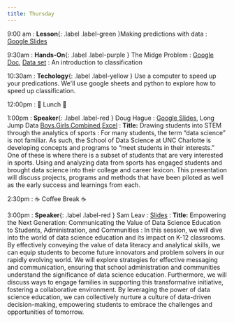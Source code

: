 ```yaml
---
title: Thursday
---
```


9:00 am
: **Lesson**{: .label .label-green }Making predictions with data
  : [Google Slides](https://docs.google.com/presentation/d/1ht_0rOg9QcAmH0sZ0GUsk-aAUaA-Afp_Q8dvcD46yqk/edit?usp=sharing)

9:30am
: **Hands-On**{: .label .label-purple } The Midge Problem
  : [Google Doc](https://docs.google.com/document/d/1amivLW9tjODtyQ2zZ_KEXdJ4rGmXKRnUyxE9JcB6eo8/edit?usp=sharing), [Data set](https://raw.githubusercontent.com/ncssm/dssi23/main/assets/data/midge.csv)
: An introduction to classification

10:30am
: **Techology**{: .label .label-yellow } Use a computer to speed up your predications. We'll use google sheets and python to explore how to speed up classification.

12:00pm
 : 🥘 Lunch 🥘

1:00pm 
: **Speaker**{: .label .label-red } Doug Hague 
  : [Google Slides](https://docs.google.com/presentation/d/1abgQxjtN9XKyR5d36YwHsFhHxNol6BmR1Ha3GIr3bgM/edit?usp=sharing), Long Jump Data [Boys](https://github.com/ncssm/dssi23/blob/main/assets/data/Boys%20LJ%20vs%2055m.csv),[Girls](https://github.com/ncssm/dssi23/blob/main/assets/data/Girls%20LJ%20vs%2055m.csv),[Combined](https://github.com/ncssm/dssi23/blob/main/assets/data/Combined.csv),[Excel](https://github.com/ncssm/dssi23/raw/main/assets/data/Long%20Jump%20Graphs.xlsx)
: **Title:** Drawing students into STEM through the analytics of sports
: For many students, the term “data science” is not familiar.  As such, the School of Data Science at UNC Charlotte is developing concepts and programs to “meet students in their interests.”  One of these is where there is a subset of students that are very interested in sports. Using and analyzing data from sports has engaged students and brought data science into their college and career lexicon. This presentation will discuss projects, programs and methods that have been piloted as well as the early success and learnings from each.

2:30pm
: ☕ Coffee Break ☕

3:00pm
: **Speaker**{: .label .label-red } Sam Leav
  : [Slides](#)
: **Title:** Empowering the Next Generation: Communicating the Value of Data Science Education to Students, Administration, and Communities
: In this session, we will dive into the world of data science education and its impact on K-12 classrooms. By effectively conveying the value of data literacy and analytical skills, we can equip students to become future innovators and problem solvers in our rapidly evolving world. We will explore strategies for effective messaging and communication, ensuring that school administration and communities understand the significance of data science education. Furthermore, we will discuss ways to engage families in supporting this transformative initiative, fostering a collaborative environment. By leveraging the power of data science education, we can collectively nurture a culture of data-driven decision-making, empowering students to embrace the challenges and opportunities of tomorrow.

